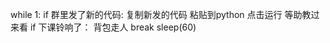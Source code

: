 while 1:
  if 群里发了新的代码:
    复制新发的代码
    粘贴到python
    点击运行
    等助教过来看
  if 下课铃响了：
    背包走人
    break
  sleep(60)

